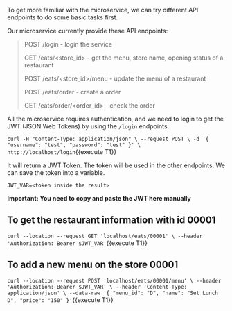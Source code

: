 To get more familiar with the microservice, we can try different API endpoints to do some basic tasks first.

Our microservice currently provide these API endpoints:
> POST /login - login the service 
>
> GET /eats/<store_id> - get the menu, store name, opening status of a restaurant
>
> POST /eats/<store_id>/menu - update the menu of a restaurant
>
> POST /eats/order - create a order
>
> GET /eats/order/<order_id> - check the order

All the microservice requires authentication, and we need to login to get the JWT (JSON Web Tokens) by using the `/login` endpoints.

`
curl -H "Content-Type: application/json" \
  --request POST \
  -d '{ "username": "test", "password": "test" }' \
  http://localhost/login
`{{execute T1}}

It will return a JWT Token. The token will be used in the other endpoints. We can save the token into a variable.

`JWT_VAR=<token inside the result>`

**Important: You need to copy and paste the JWT here manually**


## To get the restaurant information with id 00001
`curl --location --request GET 'localhost/eats/00001' \
  --header 'Authorization: Bearer $JWT_VAR'`{{execute T1}}


## To add a new menu on the store 00001
`curl --location --request POST 'localhost/eats/00001/menu' \
  --header 'Authorization: Bearer $JWT_VAR' \
  --header 'Content-Type: application/json' \
  --data-raw '{
      "menu_id": "D",
      "name": "Set Lunch D",
      "price": "150"
  }'`{{execute T1}}

